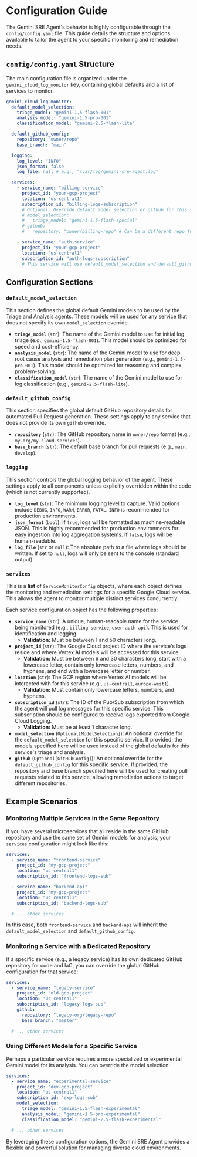 # Configuration Guide

The Gemini SRE Agent's behavior is highly configurable through the `config/config.yaml` file. This guide details the structure and options available to tailor the agent to your specific monitoring and remediation needs.

## `config/config.yaml` Structure

The main configuration file is organized under the `gemini_cloud_log_monitor` key, containing global defaults and a list of services to monitor.

```yaml
gemini_cloud_log_monitor:
  default_model_selection:
    triage_model: "gemini-1.5-flash-001"
    analysis_model: "gemini-1.5-pro-001"
    classification_model: "gemini-2.5-flash-lite"

  default_github_config:
    repository: "owner/repo"
    base_branch: "main"

  logging:
    log_level: "INFO"
    json_format: false
    log_file: null # e.g., "/var/log/gemini-sre-agent.log"

  services:
    - service_name: "billing-service"
      project_id: "your-gcp-project"
      location: "us-central1"
      subscription_id: "billing-logs-subscription"
      # Optional: Override default model_selection or github for this service
      # model_selection:
      #   triage_model: "gemini-1.5-flash-special"
      # github:
      #   repository: "owner/billing-repo" # Can be a different repo for this service

    - service_name: "auth-service"
      project_id: "your-gcp-project"
      location: "us-central1"
      subscription_id: "auth-logs-subscription"
      # This service will use default_model_selection and default_github_config
```

## Configuration Sections

### `default_model_selection`

This section defines the global default Gemini models to be used by the Triage and Analysis agents. These models will be used for any service that does not specify its own `model_selection` override.

*   **`triage_model`** (`str`): The name of the Gemini model to use for initial log triage (e.g., `gemini-1.5-flash-001`). This model should be optimized for speed and cost-efficiency.
*   **`analysis_model`** (`str`): The name of the Gemini model to use for deep root cause analysis and remediation plan generation (e.g., `gemini-1.5-pro-001`). This model should be optimized for reasoning and complex problem-solving.
*   **`classification_model`** (`str`): The name of the Gemini model to use for log classification (e.g., `gemini-2.5-flash-lite`).

### `default_github_config`

This section specifies the global default GitHub repository details for automated Pull Request generation. These settings apply to any service that does not provide its own `github` override.

*   **`repository`** (`str`): The GitHub repository name in `owner/repo` format (e.g., `my-org/my-cloud-services`).
*   **`base_branch`** (`str`): The default base branch for pull requests (e.g., `main`, `develop`).

### `logging`

This section controls the global logging behavior of the agent. These settings apply to all components unless explicitly overridden within the code (which is not currently supported).

*   **`log_level`** (`str`): The minimum logging level to capture. Valid options include `DEBUG`, `INFO`, `WARN`, `ERROR`, `FATAL`. `INFO` is recommended for production environments.
*   **`json_format`** (`bool`): If `true`, logs will be formatted as machine-readable JSON. This is highly recommended for production environments for easy ingestion into log aggregation systems. If `false`, logs will be human-readable.
*   **`log_file`** (`str` or `null`): The absolute path to a file where logs should be written. If set to `null`, logs will only be sent to the console (standard output).

### `services`

This is a **list** of `ServiceMonitorConfig` objects, where each object defines the monitoring and remediation settings for a specific Google Cloud service. This allows the agent to monitor multiple distinct services concurrently.

Each service configuration object has the following properties:

*   **`service_name`** (`str`): A unique, human-readable name for the service being monitored (e.g., `billing-service`, `user-auth-api`). This is used for identification and logging.
    *   **Validation:** Must be between 1 and 50 characters long.
*   **`project_id`** (`str`): The Google Cloud project ID where the service's logs reside and where Vertex AI models will be accessed for this service.
    *   **Validation:** Must be between 6 and 30 characters long, start with a lowercase letter, contain only lowercase letters, numbers, and hyphens, and end with a lowercase letter or number.
*   **`location`** (`str`): The GCP region where Vertex AI models will be interacted with for this service (e.g., `us-central1`, `europe-west1`).
    *   **Validation:** Must contain only lowercase letters, numbers, and hyphens.
*   **`subscription_id`** (`str`): The ID of the Pub/Sub subscription from which the agent will pull log messages for this specific service. This subscription should be configured to receive logs exported from Google Cloud Logging.
    *   **Validation:** Must be at least 1 character long.
*   **`model_selection`** (`Optional[ModelSelection]`): An optional override for the `default_model_selection` for this specific service. If provided, the models specified here will be used instead of the global defaults for this service's triage and analysis.
*   **`github`** (`Optional[GitHubConfig]`): An optional override for the `default_github_config` for this specific service. If provided, the repository and base branch specified here will be used for creating pull requests related to this service, allowing remediation actions to target different repositories.

## Example Scenarios

### Monitoring Multiple Services in the Same Repository

If you have several microservices that all reside in the same GitHub repository and use the same set of Gemini models for analysis, your `services` configuration might look like this:

```yaml
services:
  - service_name: "frontend-service"
    project_id: "my-gcp-project"
    location: "us-central1"
    subscription_id: "frontend-logs-sub"

  - service_name: "backend-api"
    project_id: "my-gcp-project"
    location: "us-central1"
    subscription_id: "backend-logs-sub"

  # ... other services
```

In this case, both `frontend-service` and `backend-api` will inherit the `default_model_selection` and `default_github_config`.

### Monitoring a Service with a Dedicated Repository

If a specific service (e.g., a legacy service) has its own dedicated GitHub repository for code and IaC, you can override the global GitHub configuration for that service:

```yaml
services:
  - service_name: "legacy-service"
    project_id: "old-gcp-project"
    location: "us-central1"
    subscription_id: "legacy-logs-sub"
    github:
      repository: "legacy-org/legacy-repo"
      base_branch: "master"

  # ... other services
```

### Using Different Models for a Specific Service

Perhaps a particular service requires a more specialized or experimental Gemini model for its analysis. You can override the model selection:

```yaml
services:
  - service_name: "experimental-service"
    project_id: "dev-gcp-project"
    location: "us-central1"
    subscription_id: "exp-logs-sub"
    model_selection:
      triage_model: "gemini-1.5-flash-experimental"
      analysis_model: "gemini-1.5-pro-experimental"
      classification_model: "gemini-2.5-flash-experimental"

  # ... other services
```

By leveraging these configuration options, the Gemini SRE Agent provides a flexible and powerful solution for managing diverse cloud environments.
